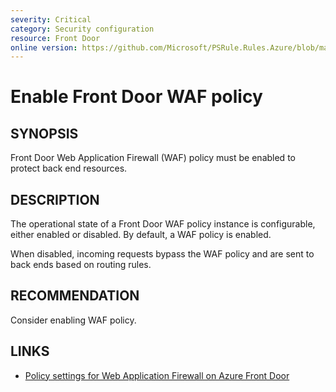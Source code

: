 ```yaml
---
severity: Critical
category: Security configuration
resource: Front Door
online version: https://github.com/Microsoft/PSRule.Rules.Azure/blob/master/docs/rules/en/Azure.FrontDoor.WAF.Enabled.md
---
```


# Enable Front Door WAF policy

## SYNOPSIS

Front Door Web Application Firewall (WAF) policy must be enabled to protect back end resources.

## DESCRIPTION

The operational state of a Front Door WAF policy instance is configurable, either enabled or disabled.
By default, a WAF policy is enabled.

When disabled, incoming requests bypass the WAF policy and are sent to back ends based on routing rules.

## RECOMMENDATION

Consider enabling WAF policy.

## LINKS

- [Policy settings for Web Application Firewall on Azure Front Door](https://docs.microsoft.com/en-us/azure/web-application-firewall/afds/waf-front-door-policy-settings#waf-state)
